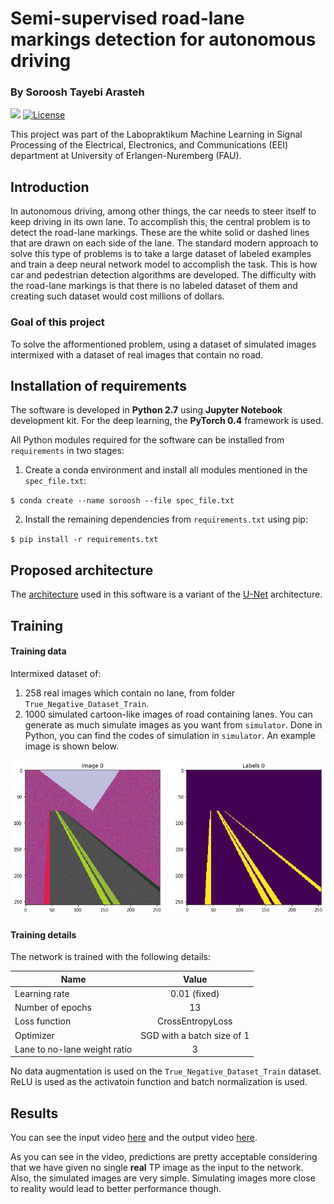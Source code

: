 # Semi-supervised road-lane markings detection for autonomous driving

### By Soroosh Tayebi Arasteh

[![](https://img.shields.io/badge/contributions-welcome-brightgreen.svg?style=flat)](https://github.com/starasteh/DeepLearning_from_scratch/pulls)
[![License](https://img.shields.io/badge/License-Apache%202.0-blue.svg)](https://opensource.org/licenses/Apache-2.0)



This project was part of the Labopraktikum Machine Learning in Signal Processing of the Electrical, Electronics, and Communications (EEI) department at University of Erlangen-Nuremberg (FAU).

Introduction
------
In autonomous driving, among other things, the car needs to steer itself to keep driving in its own lane. To accomplish this, the central problem is to detect the road-lane markings. These are the white solid or dashed lines that are drawn on each side of the lane. 
The standard modern approach to solve this type of problems is to take a large dataset of labeled examples and train a deep neural network model to accomplish the task. This is how car and pedestrian detection algorithms are developed. The difficulty with the road-lane markings is that there is no labeled dataset of them and creating such dataset would cost millions of dollars. 
### Goal of this project 
To solve the afformentioned problem, using a dataset of simulated images intermixed with a dataset of real images that contain no road.

Installation of requirements
------

The software is developed in **Python 2.7** using **Jupyter Notebook** development kit. For the deep learning, the **PyTorch 0.4** framework is used.

All Python modules required for the software can be installed from `requirements` in two stages:
1. Create a conda environment and install all modules mentioned in the `spec_file.txt`:

`$ conda create --name soroosh --file spec_file.txt`

2. Install the remaining dependencies from `requirements.txt` using pip:

`$ pip install -r requirements.txt`


Proposed architecture
------
The [architecture](https://github.com/starasteh/lane-detection/blob/master/models/Architecture.pdf) used in this software is a variant of the [U-Net](https://arxiv.org/pdf/1505.04597.pdf) architecture.


Training
------
#### Training data
Intermixed dataset of:
1. 258 real images which contain no lane, from folder `True_Negative_Dataset_Train`.
2. 1000 simulated cartoon-like images of road containing lanes. You can generate as much simulate images as you want from `simulator`. Done in Python, you can find the codes of simulation in `simulator`. An example image is shown below.

![](simulator/example.png)

#### Training details

The network is trained with the following details:

| Name        | Value           |
| ------------- |:-------------:| 
| Learning rate    | 0.01 (fixed) 
| Number of epochs | 13 
| Loss function    | CrossEntropyLoss   
| Optimizer        | SGD with a batch size of 1
| Lane to no-lane weight ratio  | 3      

No data augmentation is used on the `True_Negative_Dataset_Train` dataset. ReLU is used as the activatoin function and batch normalization is used.

Results
------
You can see the input video [here](https://github.com/SorooshTA/lane-detection/raw/master/data/input_data/Video/3911-3931.mp4) and the output video [here](https://github.com/SorooshTA/lane-detection/raw/master/data/output_data/outputvideo.mp4).

As you can see in the video, predictions are pretty acceptable considering that we have given no single **real** TP image as the input to the network. Also, the simulated images are very simple. Simulating images more close to reality would lead to better performance though. 

